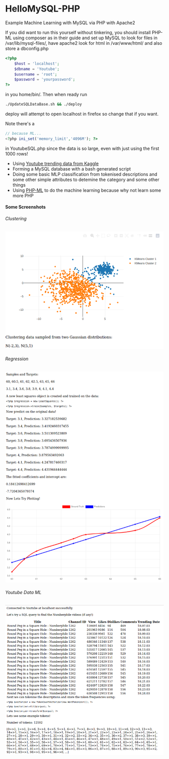 # HelloMySQL-PHP
Example Machine Learning with MySQL via PHP with Apache2 

If you did want to run this yourself without tinkering, you should install PHP-ML using composer as in
their guide and set up MySQL to look for files in /var/lib/mysql-files/,
have apache2 look for html in /var/www/html/ and also store a dbconfig.php
```php
<?php
    $host = 'localhost';
    $dbname = 'Youtube';
    $username = 'root';
    $password = 'yourpassword';
?>
```
in you home/bin/. Then when ready run
```bash
./UpdateSQLDataBase.sh && ./deploy
```
deploy will attempt to open localhost in firefox so change that if you want.

Note there's a
```php
// because ML...
<?php ini_set('memory_limit','4096M'); ?>
```
in YoutubeSQL.php since the data is so large, even with just using the first 1000 rows!


- Using [Youtube trending data from Kaggle](https://www.kaggle.com/datasnaek/youtube-new) 
- Forming a MySQL database with a bash generated script
- Doing some basic MLP classification from tokenised descriptions and some other simple attributes to
  detemine the category and some other things
- Using [PHP-ML](https://php-ml.readthedocs.io/en/latest/) to do the machine learning because why not learn some more PHP

#### Some Screenshots
###### Clustering
![clustering](https://github.com/harveydevereux/HelloMySQL-PHP/blob/master/pics/cluster.png)
###### Regression
![regression](https://github.com/harveydevereux/HelloMySQL-PHP/blob/master/pics/reg.png)
###### Youtube Data ML
![youtube](https://github.com/harveydevereux/HelloMySQL-PHP/blob/master/pics/sql.png)
